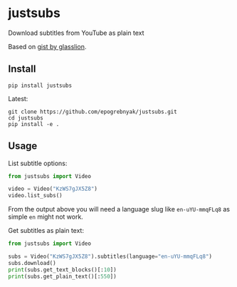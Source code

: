 # justsubs

Download subtitles from YouTube as plain text

Based on [gist by glasslion](https://gist.github.com/glasslion/b2fcad16bc8a9630dbd7a945ab5ebf5e).

## Install 

```console
pip install justsubs
```

Latest:

```console
git clone https://github.com/epogrebnyak/justsubs.git
cd justsubs
pip install -e .
```

## Usage

List subtitle options:

```python
from justsubs import Video

video = Video("KzWS7gJX5Z8")
video.list_subs()
```

From the output above you will need a language slug like
`en-uYU-mmqFLq8` as simple `en` might not work.

Get subtitles as plain text:

```python
from justsubs import Video

subs = Video("KzWS7gJX5Z8").subtitles(language="en-uYU-mmqFLq8")
subs.download()
print(subs.get_text_blocks()[:10])
print(subs.get_plain_text()[:550])
```
